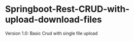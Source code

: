 # Springboot-Rest-CRUD-with-upload-download-files


Version 1.0:
Basic Crud with single file upload
